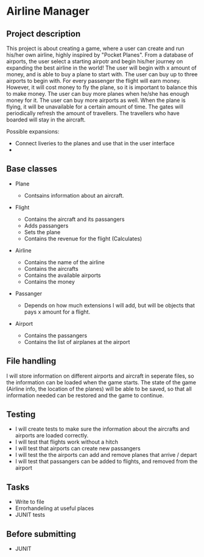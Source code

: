 # Airline Manager

## Project description
This project is about creating a game, where a user can create and run his/her own airline, highly inspired by "Pocket Planes".
From a database of airports, the user select a starting airpotr and begin his/her journey on expanding the best airline in the world!
The user will begin with x amount of money, and is able to buy a plane to start with. 
The user can buy up to three airports to begin with.
For every passenger the flight will earn money. However, it will cost money to fly the plane, so it is important to balance this to make money.
The user can buy more planes when he/she has enough money for it. The user can buy more airports as well.
When the plane is flying, it will be unavailable for a certain amount of time.
The gates will periodically refresh the amount of travellers. The travellers who have boarded will stay in the aircraft.


Possible expansions:
- Connect liveries to the planes and use that in the user interface
- 


## Base classes
- Plane
  - Contsains information about an aircraft.

- Flight
  - Contains the aircraft and its passangers
  - Adds passangers
  - Sets the plane
  - Contains the revenue for the flight (Calculates)

- Airline
  - Contains the name of the airline
  - Contains the aircrafts
  - Contains the available airports
  - Contains the money

- Passanger
  - Depends on how much extensions I will add, but will be objects that pays x amount for a flight.

- Airport
  - Contains the passangers
  - Contains the list of airplanes at the airport

## File handling
I will store information on different airports and aircraft in seperate files, so the information can be loaded when the game starts.
The state of the game (Airline info, the location of the planes) will be able to be saved, so that all information needed can be restored and the game to continue.


## Testing
- I will create tests to make sure the information about the aircrafts and airports are loaded correctly.
- I will test that flights work without a hitch
- I will test that airports can create new passangers
- I will test the the airports can add and remove planes that arrive / depart
- I will test that passangers can be added to flights, and removed from the airport


## Tasks
- Write to file
- Errorhandeling at useful places
- JUNIT tests


## Before submitting
- JUNIT